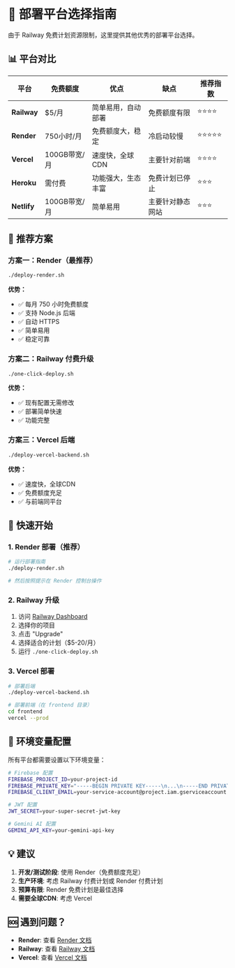 # 🚀 部署平台选择指南

由于 Railway 免费计划资源限制，这里提供其他优秀的部署平台选择。

## 📊 平台对比

| 平台 | 免费额度 | 优点 | 缺点 | 推荐指数 |
|------|----------|------|------|----------|
| **Railway** | $5/月 | 简单易用，自动部署 | 免费额度有限 | ⭐⭐⭐⭐ |
| **Render** | 750小时/月 | 免费额度大，稳定 | 冷启动较慢 | ⭐⭐⭐⭐⭐ |
| **Vercel** | 100GB带宽/月 | 速度快，全球CDN | 主要针对前端 | ⭐⭐⭐⭐ |
| **Heroku** | 需付费 | 功能强大，生态丰富 | 免费计划已停止 | ⭐⭐⭐ |
| **Netlify** | 100GB带宽/月 | 简单易用 | 主要针对静态网站 | ⭐⭐⭐ |

## 🎯 推荐方案

### 方案一：Render（最推荐）
```bash
./deploy-render.sh
```
**优势：**
- ✅ 每月 750 小时免费额度
- ✅ 支持 Node.js 后端
- ✅ 自动 HTTPS
- ✅ 简单易用
- ✅ 稳定可靠

### 方案二：Railway 付费升级
```bash
./one-click-deploy.sh
```
**优势：**
- ✅ 现有配置无需修改
- ✅ 部署简单快速
- ✅ 功能完整

### 方案三：Vercel 后端
```bash
./deploy-vercel-backend.sh
```
**优势：**
- ✅ 速度快，全球CDN
- ✅ 免费额度充足
- ✅ 与前端同平台

## 🚀 快速开始

### 1. Render 部署（推荐）

```bash
# 运行部署指南
./deploy-render.sh

# 然后按照提示在 Render 控制台操作
```

### 2. Railway 升级

1. 访问 [Railway Dashboard](https://railway.app/dashboard)
2. 选择你的项目
3. 点击 "Upgrade"
4. 选择适合的计划（$5-20/月）
5. 运行 `./one-click-deploy.sh`

### 3. Vercel 部署

```bash
# 部署后端
./deploy-vercel-backend.sh

# 部署前端（在 frontend 目录）
cd frontend
vercel --prod
```

## 🔧 环境变量配置

所有平台都需要设置以下环境变量：

```bash
# Firebase 配置
FIREBASE_PROJECT_ID=your-project-id
FIREBASE_PRIVATE_KEY="-----BEGIN PRIVATE KEY-----\n...\n-----END PRIVATE KEY-----"
FIREBASE_CLIENT_EMAIL=your-service-account@project.iam.gserviceaccount.com

# JWT 配置
JWT_SECRET=your-super-secret-jwt-key

# Gemini AI 配置
GEMINI_API_KEY=your-gemini-api-key
```

## 💡 建议

1. **开发/测试阶段**: 使用 Render（免费额度充足）
2. **生产环境**: 考虑 Railway 付费计划或 Render 付费计划
3. **预算有限**: Render 免费计划是最佳选择
4. **需要全球CDN**: 考虑 Vercel

## 🆘 遇到问题？

- **Render**: 查看 [Render 文档](https://render.com/docs)
- **Railway**: 查看 [Railway 文档](https://docs.railway.app)
- **Vercel**: 查看 [Vercel 文档](https://vercel.com/docs) 